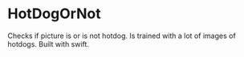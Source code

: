 # HotDogOrNot
Checks if picture is or is not hotdog.
Is trained with a lot of images of hotdogs.
Built with swift.

